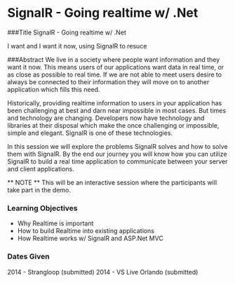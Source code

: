 SignalR - Going realtime w/ .Net
==============
###Title
SignalR - Going realtime w/ .Net

I want and I want it now, using SignalR to resuce

###Abstract
We live in a society where people want information and they want it now.  This means users of our applications want data in real time, or as close as possible to real time.  If we are not able to meet users desire to always be connected to their information they will move on to another application which fills this need.

Historically, providing realtime information to users in your application has been challenging at best and darn near impossible in most cases.  But times and technology are changing.  Developers now have technology and libraries at their disposal which make the once challenging or impossible, simple and elegant. SignalR is one of these technologies.

In this session we will explore the problems SignalR solves and how to solve them with SignalR.  By the end our journey you will know how you can utilize SignalR to build a real time application to communicate between your server and client applications.

** NOTE **
This will be an interactive session where the participants will take part in the demo.

### Learning Objectives
- Why Realtime is important
- How to build Realtime into existing applications
- How Realtime works w/ SignalR and ASP.Net MVC

### Dates Given
2014 - Strangloop (submitted)
2014 - VS Live Orlando (submitted)